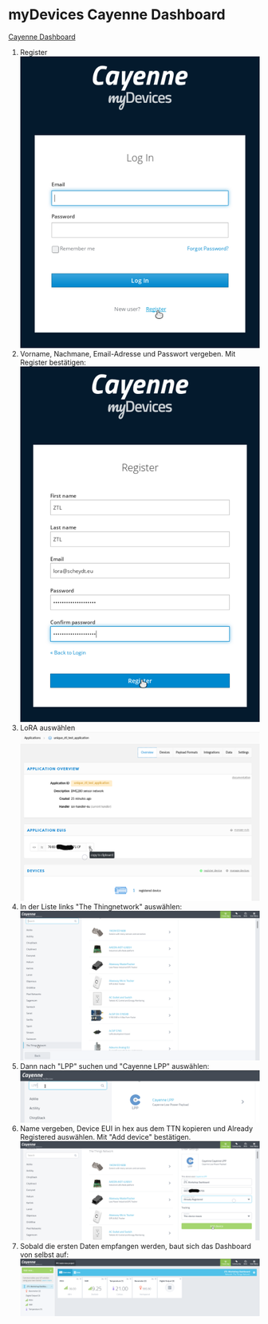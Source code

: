 # myDevices Cayenne Dashboard
[Cayenne Dashboard](https://cayenne.mydevices.com/)
1. Register
![CAYENNE1](Pictures_Cayenne/Screenshot_20201028_194106.png)
2. Vorname, Nachmane, Email-Adresse und Passwort vergeben. Mit Register bestätigen:
![CAYENNE1](Pictures_Cayenne/Screenshot_20201028_194218.png)
3. LoRA auswählen
![CAYENNE1](Pictures_Cayenne/Screenshot_20201028_194527.png)
4. In der Liste links "The Thingnetwork" auswählen:
![CAYENNE1](Pictures_Cayenne/Screenshot_20201028_200921.png)
5. Dann nach "LPP" suchen und "Cayenne LPP" auswählen:
![CAYENNE1](Pictures_Cayenne/Screenshot_20201028_200932.png)
6. Name vergeben, Device EUI in hex aus dem TTN kopieren und Already Registered auswählen. Mit "Add device" bestätigen.
![CAYENNE1](Pictures_Cayenne/Screenshot_20201028_201020.png)
7. Sobald die ersten Daten empfangen werden, baut sich das Dashboard von selbst auf:
![CAYENNE1](Pictures_Cayenne/Screenshot_20201028_201038.png)
